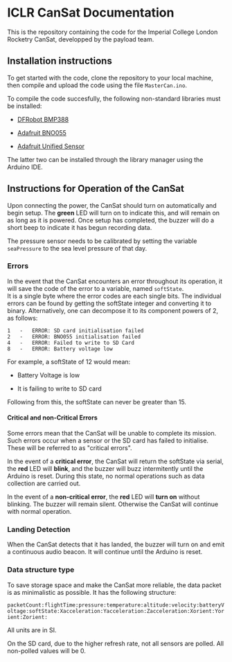 ICLR CanSat Documentation
=========================

This is the repository containing the code for the Imperial College London Rocketry CanSat, developped by the payload team.

## Installation instructions

To get started with the code, clone the repository to your local machine, then compile and upload the code using the file `MasterCan.ino`.

To compile the code succesfully, the following non-standard libraries must be installed:

* [DFRobot BMP388](https://github.com/DFRobot/DFRobot_BMP388)

* [Adafruit BNO055](https://github.com/adafruit/Adafruit_BNO055)

* [Adafruit Unified Sensor](https://github.com/adafruit/Adafruit_Sensor)

The latter two can be installed through the library manager using the Arduino IDE.

## Instructions for Operation of the CanSat

Upon connecting the power, the CanSat should turn on automatically and begin setup. The **green** LED will turn on to indicate this, and will remain on as long as it is powered. Once setup has completed, the buzzer will do a short beep to indicate it has begun recording data.

The pressure sensor needs to be calibrated by setting the variable `seaPressure` to the sea level pressure of that day.

### Errors

In the event that the CanSat encounters an error throughout its operation, it will save the code of the error to a variable, named `softState`.  
It is a single byte where the error codes are each single bits. The individual errors can be found by getting the softState integer and converting it to binary. Alternatively, one can decompose it to its component powers of 2, as follows:

```
1	-	ERROR: SD card initialisation failed
2	-	ERROR: BNO055 initialisation failed
4	-	ERROR: Failed to write to SD Card
8	-	ERROR: Battery voltage low
```

For example, a softState of 12 would mean:

* Battery Voltage is low

* It is failing to write to SD card

Following from this, the softState can never be greater than 15.

#### Critical and non-Critical Errors

Some errors mean that the CanSat will be unable to complete its mission. Such errors occur when a sensor or the SD card has failed to initialise. These will be referred to as "critical errors".

In the event of a **critical error**, the CanSat will return the softState via serial, the **red** LED will **blink**, and the buzzer will buzz intermitently until the Arduino is reset. During this state, no normal operations such as data collection are carried out.

In the event of a **non-critical error**, the **red** LED will **turn on** without blinking. The buzzer will remain silent. Otherwise the CanSat will continue with normal operation.

### Landing Detection

When the CanSat detects that it has landed, the buzzer will turn on and emit a continuous audio beacon. It will continue until the Arduino is reset.

### Data structure type

To save storage space and make the CanSat more reliable, the data packet is as minimalistic as possible. It has the following structure:

`packetCount:flightTime:pressure:temperature:altitude:velocity:batteryVoltage:softState:Xacceleration:Yacceleration:Zacceleration:Xorient:Yorient:Zorient:`

All units are in SI.

On the SD card, due to the higher refresh rate, not all sensors are polled. All non-polled values will be 0.
